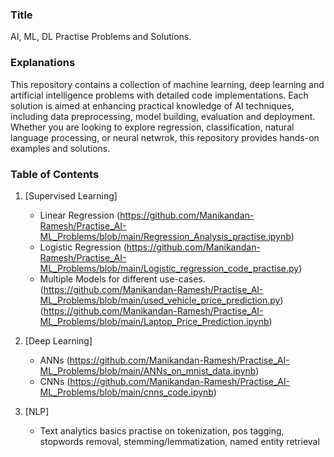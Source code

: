 ### Title
AI, ML, DL Practise Problems and Solutions.

### Explanations
This repository contains a collection of machine learning, deep learning and artificial intelligence problems with detailed code implementations.
Each solution is aimed at enhancing practical knowledge of AI techniques, including data preprocessing, model building, evaluation and deployment.
Whether you are looking to explore regression, classification, natural language processing, or neural netwrok, this repository provides hands-on examples and solutions.

### Table of Contents
1.  [Supervised Learning]
    - Linear Regression
      (https://github.com/Manikandan-Ramesh/Practise_AI-ML_Problems/blob/main/Regression_Analysis_practise.ipynb)
    - Logistic Regression
      (https://github.com/Manikandan-Ramesh/Practise_AI-ML_Problems/blob/main/Logistic_regression_code_practise.py)
    - Multiple Models for different use-cases.
      (https://github.com/Manikandan-Ramesh/Practise_AI-ML_Problems/blob/main/used_vehicle_price_prediction.py)
      (https://github.com/Manikandan-Ramesh/Practise_AI-ML_Problems/blob/main/Laptop_Price_Prediction.ipynb)

2.   [Deep Learning]
     - ANNs
       (https://github.com/Manikandan-Ramesh/Practise_AI-ML_Problems/blob/main/ANNs_on_mnist_data.ipynb)
     - CNNs
       (https://github.com/Manikandan-Ramesh/Practise_AI-ML_Problems/blob/main/cnns_code.ipynb)

3.    [NLP]
      - Text analytics basics practise on tokenization, pos tagging, stopwords removal, stemming/lemmatization, named entity retrieval


